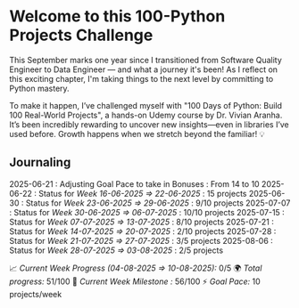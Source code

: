 # Welcome to this 100-Python Projects Challenge

This September marks one year since I transitioned from Software Quality Engineer to Data Engineer — and what a journey it's been! As I reflect on this exciting chapter, I'm taking things to the next level by committing to Python mastery.

To make it happen, I’ve challenged myself with "100 Days of Python: Build 100 Real-World Projects", a hands-on Udemy course by Dr. Vivian Aranha. It’s been incredibly rewarding to uncover new insights—even in libraries I’ve used before. Growth happens when we stretch beyond the familiar! 💡

## Journaling
2025-06-21 : Adjusting Goal Pace to take in Bonuses : From 14 to 10
2025-06-22 : Status for *Week 16-06-2025 => 22-06-2025* : 15 projects
2025-06-30 : Status for *Week 23-06-2025 => 29-06-2025* : 9/10 projects
2025-07-07 : Status for *Week 30-06-2025 => 06-07-2025* : 10/10 projects
2025-07-15 : Status for *Week 07-07-2025 => 13-07-2025* : 8/10 projects
2025-07-21 : Status for *Week 14-07-2025 => 20-07-2025* : 2/10 projects
2025-07-28 : Status for *Week 21-07-2025 => 27-07-2025* : 3/5 projects
2025-08-06 : Status for *Week 28-07-2025 => 03-08-2025* : 2/5 projects



📈 *Current Week Progress (04-08-2025 => 10-08-2025):* 0/5
🌍 *Total progress:* 51/100
🎯 *Current Week Milestone :* 56/100
⚡ *Goal Pace:* 10 projects/week
